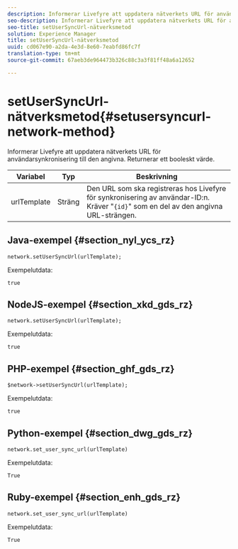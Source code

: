 ```yaml
---
description: Informerar Livefyre att uppdatera nätverkets URL för användarsynkronisering till den angivna. Returnerar ett booleskt värde.
seo-description: Informerar Livefyre att uppdatera nätverkets URL för användarsynkronisering till den angivna. Returnerar ett booleskt värde.
seo-title: setUserSyncUrl-nätverksmetod
solution: Experience Manager
title: setUserSyncUrl-nätverksmetod
uuid: cd067e90-a2da-4e3d-8e60-7eabfd86fc7f
translation-type: tm+mt
source-git-commit: 67aeb3de964473b326c88c3a3f81ff48a6a12652

---
```



# setUserSyncUrl-nätverksmetod{#setusersyncurl-network-method}

Informerar Livefyre att uppdatera nätverkets URL för användarsynkronisering till den angivna. Returnerar ett booleskt värde.

| Variabel | Typ | Beskrivning |
|--- |--- |--- |
| urlTemplate | Sträng | Den URL som ska registreras hos Livefyre för synkronisering av användar-ID:n. Kräver &quot;`{id}`&quot; som en del av den angivna URL-strängen. |

## Java-exempel {#section_nyl_ycs_rz}

```
network.setUserSyncUrl(urlTemplate); 
```

Exempelutdata:

```
true
```

## NodeJS-exempel {#section_xkd_gds_rz}

```
network.setUserSyncUrl(urlTemplate); 
```

Exempelutdata:

```
true
```

## PHP-exempel {#section_ghf_gds_rz}

```
$network->setUserSyncUrl(urlTemplate); 
```

Exempelutdata:

```
true
```

## Python-exempel {#section_dwg_gds_rz}

```
network.set_user_sync_url(urlTemplate) 
```

Exempelutdata:

```
True
```

## Ruby-exempel {#section_enh_gds_rz}

```
network.set_user_sync_url(urlTemplate) 
```

Exempelutdata:

```
True
```
